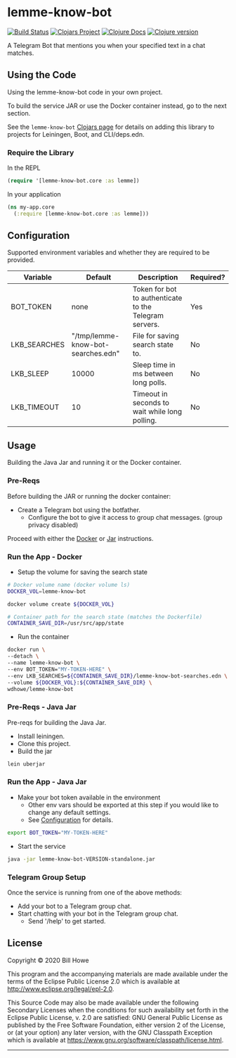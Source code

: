 # lemme-know-bot

[![Build Status][gh-actions-badge]][gh-actions] [![Clojars Project][clojars-badge]][clojars] [![Clojure Docs][cljdoc-badge]][cljdoc-link] [![Clojure version][clojure-v]](project.clj)

A Telegram Bot that mentions you when your specified text in a chat matches.

## Using the Code

Using the lemme-know-bot code in your own project.

To build the service JAR or use the Docker container instead, go to the next section.

See the `lemme-know-bot` [Clojars page][clojars] for details on adding this library to projects for Leiningen, Boot, and CLI/deps.edn.

### Require the Library

In the REPL

```clojure
(require '[lemme-know-bot.core :as lemme])
```

In your application

```clojure
(ns my-app.core
  (:require [lemme-know-bot.core :as lemme]))
```

## Configuration

Supported environment variables and whether they are required to be provided.

| Variable     | Default                            | Description                                            | Required? |
| ------------ | ---------------------------------- | ------------------------------------------------------ | --------- |
| BOT_TOKEN    | none                               | Token for bot to authenticate to the Telegram servers. | Yes       |
| LKB_SEARCHES | "/tmp/lemme-know-bot-searches.edn" | File for saving search state to.                       | No        |
| LKB_SLEEP    | 10000                              | Sleep time in ms between long polls.                   | No        |
| LKB_TIMEOUT  | 10                                 | Timeout in seconds to wait while long polling.         | No        |

## Usage

Building the Java Jar and running it or the Docker container.

### Pre-Reqs

Before building the JAR or running the docker container:

- Create a Telegram bot using the botfather.
  - Configure the bot to give it access to group chat messages. (group privacy disabled)

Proceed with either the [Docker](#run-the-app---docker) or [Jar](#run-the-app---java-jar) instructions.

### Run the App - Docker

- Setup the volume for saving the search state

```bash
# Docker volume name (docker volume ls)
DOCKER_VOL=lemme-know-bot

docker volume create ${DOCKER_VOL}

# Container path for the search state (matches the Dockerfile)
CONTAINER_SAVE_DIR=/usr/src/app/state
```

- Run the container

```bash
docker run \
--detach \
--name lemme-know-bot \
--env BOT_TOKEN="MY-TOKEN-HERE" \
--env LKB_SEARCHES=${CONTAINER_SAVE_DIR}/lemme-know-bot-searches.edn \
--volume ${DOCKER_VOL}:${CONTAINER_SAVE_DIR} \
wdhowe/lemme-know-bot
```

### Pre-Reqs - Java Jar

Pre-reqs for building the Java Jar.

- Install leiningen.
- Clone this project.
- Build the jar

```bash
lein uberjar
```

### Run the App - Java Jar

- Make your bot token available in the environment
  - Other env vars should be exported at this step if you would like to change any default settings.
  - See [Configuration](#configuration) for details.

```bash
export BOT_TOKEN="MY-TOKEN-HERE"
```

- Start the service

```bash
java -jar lemme-know-bot-VERSION-standalone.jar
```

### Telegram Group Setup

Once the service is running from one of the above methods:

- Add your bot to a Telegram group chat.
- Start chatting with your bot in the Telegram group chat.
  - Send '/help' to get started.

## License

Copyright © 2020 Bill Howe

This program and the accompanying materials are made available under the
terms of the Eclipse Public License 2.0 which is available at
<http://www.eclipse.org/legal/epl-2.0>.

This Source Code may also be made available under the following Secondary
Licenses when the conditions for such availability set forth in the Eclipse
Public License, v. 2.0 are satisfied: GNU General Public License as published by
the Free Software Foundation, either version 2 of the License, or (at your
option) any later version, with the GNU Classpath Exception which is available
at <https://www.gnu.org/software/classpath/license.html>.

----

<!-- Named page links below: /-->

[gh-actions-badge]: https://github.com/wdhowe/lemme-know-bot/workflows/ci%2Fcd/badge.svg
[gh-actions]: https://github.com/wdhowe/lemme-know-bot/actions
[cljdoc-badge]: https://cljdoc.org/badge/lemme-know-bot/lemme-know-bot
[cljdoc-link]: https://cljdoc.org/d/lemme-know-bot/lemme-know-bot/CURRENT
[clojure-v]: https://img.shields.io/badge/clojure-1.10.3-blue.svg
[clojars]: https://clojars.org/lemme-know-bot
[clojars-badge]: https://img.shields.io/clojars/v/lemme-know-bot.svg
